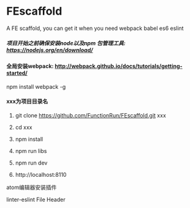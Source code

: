 # FEscaffold
A FE scaffold, you can get it when you need webpack babel es6 eslint

##### 项目开始之前确保安装node以及npm 包管理工具: https://nodejs.org/en/download/

#### 全局安装webpack: http://webpack.github.io/docs/tutorials/getting-started/

npm install webpack -g

#### xxx为项目目录名

1. git clone https://github.com/FunctionRun/FEscaffold.git  xxx

2. cd xxx

3. npm install 

4. npm run libs 

5. npm run dev

6. http://localhost:8110

atom编辑器安装插件

linter-eslint 
File Header
